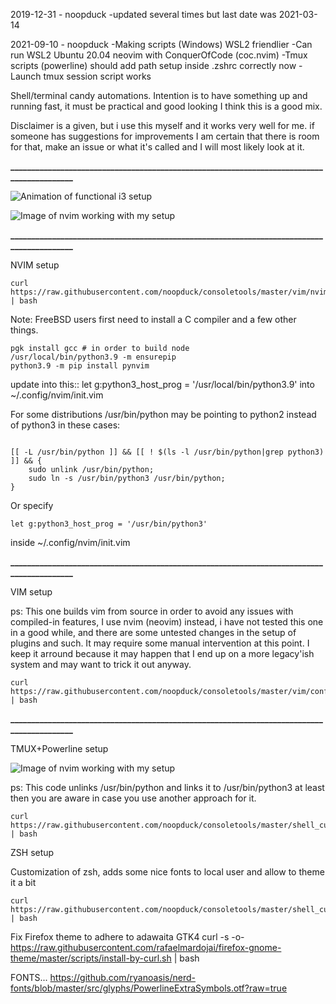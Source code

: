 2019-12-31 - noopduck
-updated several times but last date was 2021-03-14

2021-09-10 - noopduck
-Making scripts (Windows) WSL2 friendlier
-Can run WSL2 Ubuntu 20.04 neovim with ConquerOfCode (coc.nvim)
-Tmux scripts (powerline) should add path setup inside .zshrc correctly now
-Launch tmux session script works



Shell/terminal candy automations.
Intention is to have something up and running fast, it must be practical and good looking
I think this is a good mix.

Disclaimer is a given, but i use this myself and it works very well for me.
if someone has suggestions for improvements I am certain that there is room for that,
make an issue or what it's called and I will most likely look at it.

**__________________________________________________________________________________________**

![Animation of functional i3 setup](https://raw.githubusercontent.com/noopduck/consoletools/master/consoletools.gif)

![Image of nvim working with my setup](https://raw.githubusercontent.com/noopduck/consoletools/master/nvim_setup.png)

**__________________________________________________________________________________________**

NVIM setup

```shell
curl https://raw.githubusercontent.com/noopduck/consoletools/master/vim/nvim_setup.sh | bash
```

Note: FreeBSD users first need to install a C compiler and a few other things.
```shell
pgk install gcc # in order to build node
/usr/local/bin/python3.9 -m ensurepip
python3.9 -m pip install pynvim

```
update into this::
let g:python3_host_prog = '/usr/local/bin/python3.9'
into ~/.config/nvim/init.vim

For some distributions /usr/bin/python may be pointing to python2 instead of python3 in these cases:

```shell

[[ -L /usr/bin/python ]] && [[ ! $(ls -l /usr/bin/python|grep python3) ]] && { 
    sudo unlink /usr/bin/python;
    sudo ln -s /usr/bin/python3 /usr/bin/python;
}
```

Or specify

```shell
let g:python3_host_prog = '/usr/bin/python3'
```
inside ~/.config/nvim/init.vim

**__________________________________________________________________________________________**

VIM setup

ps: This one builds vim from source in order to avoid any issues with compiled-in features,
I use nvim (neovim) instead, i have not tested this one in a good while, and there are some untested
changes in the setup of plugins and such. It may require some manual intervention at this point.
I keep it arround because it may happen that I end up on a more legacy'ish system and may want to trick it out anyway.

```shell
curl https://raw.githubusercontent.com/noopduck/consoletools/master/vim/config.sh | bash
```
**__________________________________________________________________________________________**

TMUX+Powerline setup 

![Image of nvim working with my setup](https://raw.githubusercontent.com/noopduck/consoletools/master/shell_customizations/tmux-powerline.png)

ps: This code unlinks /usr/bin/python and links it to /usr/bin/python3
at least then you are aware in case you use another approach for it.

```shell
curl https://raw.githubusercontent.com/noopduck/consoletools/master/shell_customizations/tmux_setup.sh | bash
```

ZSH setup

Customization of zsh, adds some nice fonts to local user and allow to theme it a bit

```
curl https://raw.githubusercontent.com/noopduck/consoletools/master/shell_customizations/zsh_setup.sh | bash
```

Fix Firefox theme to adhere to adawaita GTK4
curl -s -o- https://raw.githubusercontent.com/rafaelmardojai/firefox-gnome-theme/master/scripts/install-by-curl.sh | bash

FONTS...
https://github.com/ryanoasis/nerd-fonts/blob/master/src/glyphs/PowerlineExtraSymbols.otf?raw=true
